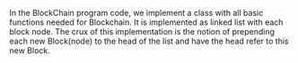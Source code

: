 In the BlockChain program code, we implement a class with all basic functions needed for Blockchain. It is implemented as linked list with each block node. The crux of this implementation is the notion of prepending each new Block(node) to the head of the list and have the head refer to this new Block.